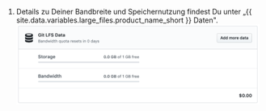 1. Details zu Deiner Bandbreite und Speichernutzung findest Du unter „{{ site.data.variables.large_files.product_name_short }} Daten". ![Details der Git LFS-Datennutzung](/assets/images/help/billing/lfs-data.png)

